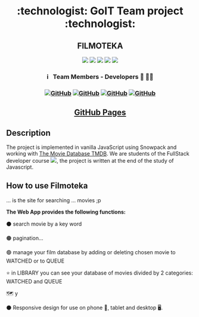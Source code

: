 <h1 align="center"> :technologist: GoIT Team project :technologist: </h1>
<h2 align="center">  FILMOTEKA  </h2>

<p align="center">
<img src="https://img.shields.io/badge/HTML-5-black"/>
<img src="https://img.shields.io/badge/%09CSS%20-2.1-yellowgreen"/>
<img src="https://img.shields.io/badge/JavaScript-ES8-aqua"/>
<img src="https://img.shields.io/badge/Node.js-14.17.0-brightgreen"/>
<img src="https://img.shields.io/badge/-GitHub-black"/>
</p>


<h3 align="center"> ℹ️ &nbsp; Team Members - Developers 🐾 🐱‍🚀 <h3>
<span align="center"> 
  
<a align="center" href="https://github.com/masa87">![GitHub](https://img.shields.io/badge/-masa87-05122A?style=flat&logo=github)</a>
<a align="center" href="https://github.com/Joanna-Golofit">![GitHub](https://img.shields.io/badge/-Joanna--Golofit-05122A?style=flat&logo=github)</a>
<a align="center" href="https://github.com/Majinmuszu">![GitHub](https://img.shields.io/badge/-Majinmuszu-05122A?style=flat&logo=github)</a>
<a align="center" href="https://github.com/DamianBrzezinski96">![GitHub](https://img.shields.io/badge/-DamianBrzezinski96-05122A?style=flat&logo=github)</a>

</span> 

<h2 align="center"><a href="https://masa87.github.io/JS_Project-1/">GitHub Pages</a></h2>

## Description

The project is implemented in vanilla JavaScript using Snowpack and working with
[The Movie Database TMDB](https://www.themoviedb.org/).
We are students of the FullStack developer course
[<img src="https://img.shields.io/badge/Go-IT-orange" />](https://goit.global/pl/), the
project is written at the end of the study of Javascript.


## How to use Filmoteka

... is the site for searching ... movies ;p


**The Web App provides the following functions:**

:black_circle: search movie by a key word

:orange_circle: pagination...

:green_circle: manage your film database by adding or deleting chosen movie to WATCHED or to QUEUE

:star: in LIBRARY you can see your database of movies divided by 2 categories: WATCHED and QUEUE

:world_map: y

:black_circle: Responsive design for use on phone :iphone:, tablet and desktop
:desktop_computer:.

